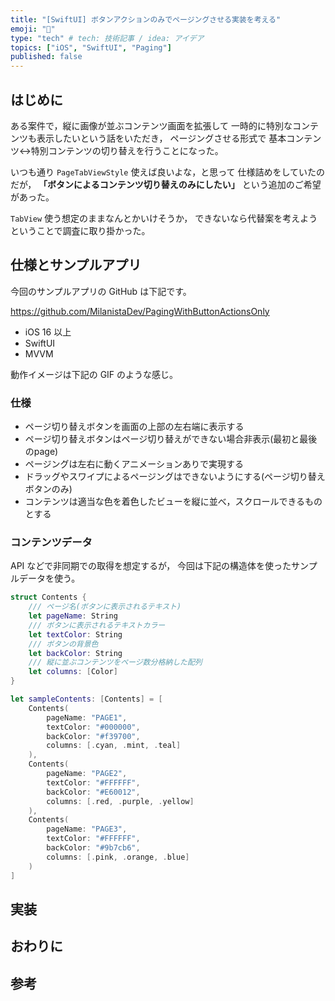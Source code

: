 ```yaml
---
title: "[SwiftUI] ボタンアクションのみでページングさせる実装を考える"
emoji: "📱"
type: "tech" # tech: 技術記事 / idea: アイデア
topics: ["iOS", "SwiftUI", "Paging"]
published: false
---
```


## はじめに

ある案件で，縦に画像が並ぶコンテンツ画面を拡張して
一時的に特別なコンテンツも表示したいという話をいただき，
ページングさせる形式で
基本コンテンツ↔️特別コンテンツの切り替えを行うことになった。

いつも通り `PageTabViewStyle` 使えば良いよな，と思って
仕様詰めをしていたのだが，
**「ボタンによるコンテンツ切り替えのみにしたい」** 
という追加のご希望があった。

`TabView` 使う想定のままなんとかいけそうか，
できないなら代替案を考えようということで調査に取り掛かった。

## 仕様とサンプルアプリ

今回のサンプルアプリの GitHub は下記です。

https://github.com/MilanistaDev/PagingWithButtonActionsOnly

* iOS 16 以上
* SwiftUI
* MVVM

動作イメージは下記の GIF のような感じ。



### 仕様

* ページ切り替えボタンを画面の上部の左右端に表示する
* ページ切り替えボタンはページ切り替えができない場合非表示(最初と最後のpage)
* ページングは左右に動くアニメーションありで実現する
* ドラッグやスワイプによるページングはできないようにする(ページ切り替えボタンのみ)
* コンテンツは適当な色を着色したビューを縦に並べ，スクロールできるものとする

### コンテンツデータ

API などで非同期での取得を想定するが，
今回は下記の構造体を使ったサンプルデータを使う。

```swift:Contents.swift
struct Contents {
    /// ページ名(ボタンに表示されるテキスト)
    let pageName: String
    /// ボタンに表示されるテキストカラー
    let textColor: String
    /// ボタンの背景色
    let backColor: String
    /// 縦に並ぶコンテンツをページ数分格納した配列
    let columns: [Color]
}

let sampleContents: [Contents] = [
    Contents(
        pageName: "PAGE1",
        textColor: "#000000",
        backColor: "#f39700",
        columns: [.cyan, .mint, .teal]
    ),
    Contents(
        pageName: "PAGE2",
        textColor: "#FFFFFF",
        backColor: "#E60012",
        columns: [.red, .purple, .yellow]
    ),
    Contents(
        pageName: "PAGE3",
        textColor: "#FFFFFF",
        backColor: "#9b7cb6",
        columns: [.pink, .orange, .blue]
    )
]
```

## 実装

## おわりに

## 参考

